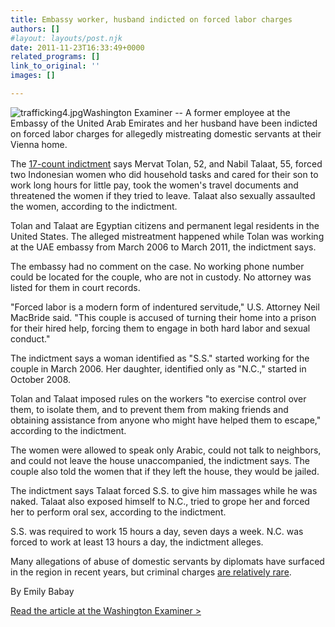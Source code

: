 ```yaml
---
title: Embassy worker, husband indicted on forced labor charges
authors: []
#layout: layouts/post.njk
date: 2011-11-23T16:33:49+0000
related_programs: []
link_to_original: ''
images: []

---
```

![trafficking4.jpg](/uploads/trafficking4.jpg)Washington Examiner -- A former employee at the Embassy of the United Arab Emirates and her husband have been indicted on forced labor charges for allegedly mistreating domestic servants at their Vienna home.

The [17-count indictment](http://www.scribd.com/doc/73608076/Mervat-Tolan-and-Nabil-Talaat-Indictment) says Mervat Tolan, 52, and Nabil Talaat, 55, forced two Indonesian women who did household tasks and cared for their son to work long hours for little pay, took the women's travel documents and threatened the women if they tried to leave. Talaat also sexually assaulted the women, according to the indictment.

Tolan and Talaat are Egyptian citizens and permanent legal residents in the United States. The alleged mistreatment happened while Tolan was working at the UAE embassy from March 2006 to March 2011, the indictment says.

The embassy had no comment on the case. No working phone number could be located for the couple, who are not in custody. No attorney was listed for them in court records.

"Forced labor is a modern form of indentured servitude," U.S. Attorney Neil MacBride said. "This couple is accused of turning their home into a prison for their hired help, forcing them to engage in both hard labor and sexual conduct."

The indictment says a woman identified as "S.S." started working for the couple in March 2006. Her daughter, identified only as "N.C.," started in October 2008.

Tolan and Talaat imposed rules on the workers "to exercise control over them, to isolate them, and to prevent them from making friends and obtaining assistance from anyone who might have helped them to escape," according to the indictment.

The women were allowed to speak only Arabic, could not talk to neighbors, and could not leave the house unaccompanied, the indictment says. The couple also told the women that if they left the house, they would be jailed.

The indictment says Talaat forced S.S. to give him massages while he was naked. Talaat also exposed himself to N.C., tried to grope her and forced her to perform oral sex, according to the indictment.

S.S. was required to work 15 hours a day, seven days a week. N.C. was forced to work at least 13 hours a day, the indictment alleges.

Many allegations of abuse of domestic servants by diplomats have surfaced in the region in recent years, but criminal charges [are relatively rare](http://washingtonexaminer.com/local/2011/06/few-consequences-diplomats-accused-abusing-domestic-workers).

By Emily Babay

[Read the article at the Washington Examiner >](https://washingtonexaminer.com/local/crime-punishment/2011/11/embassy-worker-husband-indicted-forced-labor-charges)